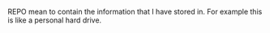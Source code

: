 REPO mean to contain the information that I have stored in. For example this is like a personal hard drive.

